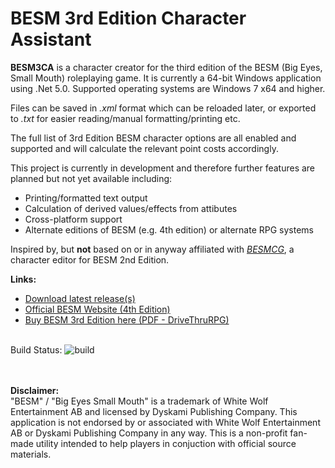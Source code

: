 # BESM 3rd Edition Character Assistant

**BESM3CA** is a character creator for the third edition of the BESM (Big Eyes, Small Mouth) roleplaying game.  It is currently a 64-bit Windows application using .Net 5.0.  Supported operating systems are Windows 7 x64 and higher.

Files can be saved in _.xml_ format which can be reloaded later, or exported to _.txt_ for easier reading/manual formatting/printing etc.

The full list of 3rd Edition BESM character options are all enabled and supported and will calculate the relevant point costs accordingly.

This project is currently in development and therefore further features are planned but not yet available including:
* Printing/formatted text output
* Calculation of derived values/effects from attibutes
* Cross-platform support
* Alternate editions of BESM (e.g. 4th edition) or alternate RPG systems

Inspired by, but **not** based on or in anyway affiliated with _[BESMCG](http://www.technofetish.net/index.html)_, a character editor for BESM 2nd Edition.

**Links:**
* [Download latest release(s)](https://github.com/mikethemage/BESM3CA/releases)
* [Official BESM Website (4th Edition)](https://BESM4.life)
* [Buy BESM 3rd Edition here (PDF - DriveThruRPG)](https://www.drivethrurpg.com/product/24482/BESM-Big-Eyes-Small-Mouth-3rd-Edition)

\
Build Status:  ![build](https://github.com/mikethemage/BESM3CA/actions/workflows/main.yml/badge.svg)

\
\
**Disclaimer:**\
"BESM" / "Big Eyes Small Mouth" is a trademark of White Wolf Entertainment AB and licensed by Dyskami Publishing Company.  This application is not endorsed by or associated with White Wolf Entertainment AB or Dyskami Publishing Company in any way.  This is a non-profit fan-made utility intended to help players in conjuction with official source materials.

